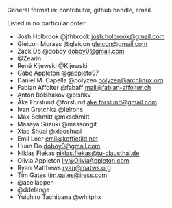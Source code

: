 General format is: contributor, github handle, email.

Listed in no particular order:

- Josh Holbrook @jfhbrook <josh.holbrook@gmail.com>
- Gleicon Moraes @gleicon <gleicon@gmail.com>
- Zack Do @doboy <doboy0@gmail.com>
- @Zearin
- René Kijewski @Kijewski
- Gabe Appleton @gappleto97
- Daniel M. Capella @polyzen <polyzen@archlinux.org>
- Fabian Affolter @fabaff <mail@fabian-affolter.ch>
- Anton Bolshakov @blshkv
- Åke Forslund @forslund <ake.forslund@gmail.com>
- Ivan Gretchka @leirons
- Max Schmitt @mxschmitt
- Masaya Suzuki @massongit
- Xiao Shuai @xiaoshuai
- Emil Loer <emil@koffietijd.net>
- Huan Do <doboy0@gmail.com>
- Niklas Fiekas <niklas.fiekas@tu-clausthal.de>
- Olivia Appleton <liv@OliviaAppleton.com>
- Ryan Matthews <ryan@matws.org>
- Tim Gates <tim.gates@iress.com>
- @asellappen
- @ddelange
- Yuichiro Tachibana @whitphx
